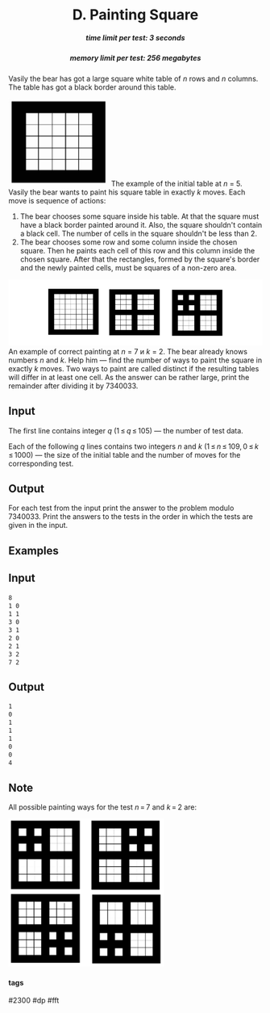<h1 style='text-align: center;'> D. Painting Square</h1>

<h5 style='text-align: center;'>time limit per test: 3 seconds</h5>
<h5 style='text-align: center;'>memory limit per test: 256 megabytes</h5>

Vasily the bear has got a large square white table of *n* rows and *n* columns. The table has got a black border around this table.

 ![](images/59914939422aaea16a3e39152371e1f254e72a7b.png) The example of the initial table at *n* = 5. Vasily the bear wants to paint his square table in exactly *k* moves. Each move is sequence of actions:

1. The bear chooses some square inside his table. At that the square must have a black border painted around it. Also, the square shouldn't contain a black cell. The number of cells in the square shouldn't be less than 2.
2. The bear chooses some row and some column inside the chosen square. Then he paints each cell of this row and this column inside the chosen square. After that the rectangles, formed by the square's border and the newly painted cells, must be squares of a non-zero area.

  ![](images/0a11acafe7701fc776dd6927d8b487fe5123df33.png)   An example of correct painting at *n* = 7 и *k* = 2. The bear already knows numbers *n* and *k*. Help him — find the number of ways to paint the square in exactly *k* moves. Two ways to paint are called distinct if the resulting tables will differ in at least one cell. As the answer can be rather large, print the remainder after dividing it by 7340033.

## Input

The first line contains integer *q* (1 ≤ *q* ≤ 105) — the number of test data.

Each of the following *q* lines contains two integers *n* and *k* (1 ≤ *n* ≤ 109, 0 ≤ *k* ≤ 1000) — the size of the initial table and the number of moves for the corresponding test.

## Output

For each test from the input print the answer to the problem modulo 7340033. Print the answers to the tests in the order in which the tests are given in the input.

## Examples

## Input


```
8  
1 0  
1 1  
3 0  
3 1  
2 0  
2 1  
3 2  
7 2  

```
## Output


```
1  
0  
1  
1  
1  
0  
0  
4  

```
## Note

All possible painting ways for the test *n* = 7 and *k* = 2 are:

 ![](images/706100246e7c3457a6745beaa12fbdd7bea50576.png) 

#### tags 

#2300 #dp #fft 